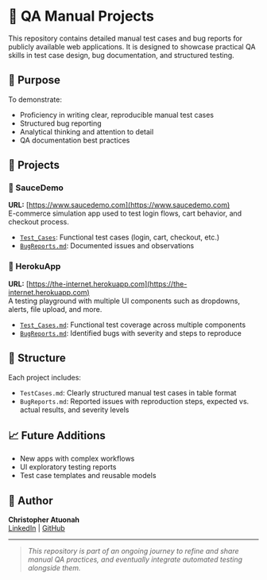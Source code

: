 # 🧪 QA Manual Projects

This repository contains detailed manual test cases and bug reports for publicly available web applications. It is designed to showcase practical QA skills in test case design, bug documentation, and structured testing.

## 📌 Purpose

To demonstrate:
- Proficiency in writing clear, reproducible manual test cases
- Structured bug reporting
- Analytical thinking and attention to detail
- QA documentation best practices

## 📂 Projects

### 🔹 SauceDemo  
**URL:** [https://www.saucedemo.com](https://www.saucedemo.com)  
E-commerce simulation app used to test login flows, cart behavior, and checkout process.

- [`Test_Cases`](./saucedemo/Test_Cases): Functional test cases (login, cart, checkout, etc.)
- [`BugReports.md`](./saucedemo/BugReports.md): Documented issues and observations

### 🔹 HerokuApp  
**URL:** [https://the-internet.herokuapp.com](https://the-internet.herokuapp.com)  
A testing playground with multiple UI components such as dropdowns, alerts, file upload, and more.

- [`Test_Cases.md`](./herokuapp/Test_Cases.md): Functional test coverage across multiple components
- [`BugReports.md`](./herokuapp/BugReports.md): Identified bugs with severity and steps to reproduce

## 📄 Structure

Each project includes:
- `TestCases.md`: Clearly structured manual test cases in table format  
- `BugReports.md`: Reported issues with reproduction steps, expected vs. actual results, and severity levels

## 📈 Future Additions

- New apps with complex workflows
- UI exploratory testing reports
- Test case templates and reusable models

## 🔗 Author

**Christopher Atuonah**  
[LinkedIn](https://www.linkedin.com/in/qatheonah) | [GitHub](https://github.com/QAtuonah)

---

> *This repository is part of an ongoing journey to refine and share manual QA practices, and eventually integrate automated testing alongside them.*

